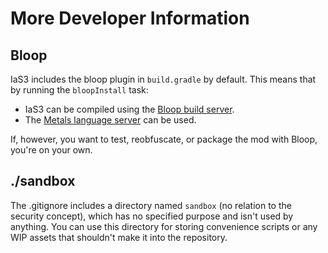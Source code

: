 # More Developer Information

## Bloop

IaS3 includes the bloop plugin in `build.gradle` by default.
This means that by running the `bloopInstall` task:
* IaS3 can be compiled using the [Bloop build server](https://scalacenter.github.io/bloop/).
* The [Metals language server](https://scalameta.org/metals/) can be used.

If, however, you want to test, reobfuscate, or package the mod with Bloop, you're on your own.

## ./sandbox

The .gitignore includes a directory named `sandbox` (no relation to the security concept), which has no specified purpose and isn't used by anything.
You can use this directory for storing convenience scripts or any WIP assets that shouldn't make it into the repository.
